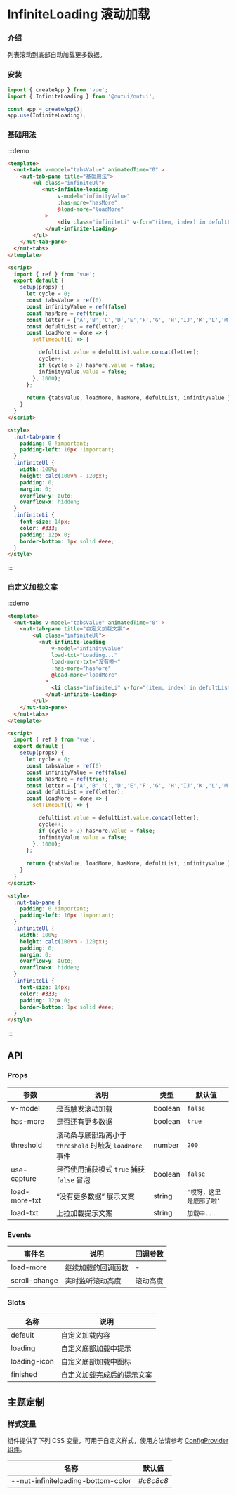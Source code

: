 #  InfiniteLoading 滚动加载

### 介绍

列表滚动到底部自动加载更多数据。

### 安装

```javascript
import { createApp } from 'vue';
import { InfiniteLoading } from '@nutui/nutui';

const app = createApp();
app.use(InfiniteLoading);
```

### 基础用法

:::demo

```html
<template>
  <nut-tabs v-model="tabsValue" animatedTime="0" >
    <nut-tab-pane title="基础用法">
        <ul class="infiniteUl">
           <nut-infinite-loading
                v-model="infinityValue"
                :has-more="hasMore"
                @load-more="loadMore"
            >
                <div class="infiniteLi" v-for="(item, index) in defultList" :key="index">{{item}}</div>
            </nut-infinite-loading>
        </ul>
    </nut-tab-pane>
  </nut-tabs>
</template>

<script>
  import { ref } from 'vue';
  export default {
    setup(props) {
      let cycle = 0;
      const tabsValue = ref(0)
      const infinityValue = ref(false)
      const hasMore = ref(true);
      const letter = ['A','B','C','D','E','F','G', 'H','IJ','K','L','M','N','O','P','Q','R','S','T','U','V','W','X','Y','Z'];
      const defultList = ref(letter);
      const loadMore = done => {  
        setTimeout(() => {

          defultList.value = defultList.value.concat(letter);
          cycle++;
          if (cycle > 2) hasMore.value = false;
          infinityValue.value = false;
        }, 1000); 
      };
      
      return {tabsValue, loadMore, hasMore, defultList, infinityValue };
    }
  }
</script>

<style>
  .nut-tab-pane {
    padding: 0 !important;
    padding-left: 16px !important;
  }
  .infiniteUl {
    width: 100%;
    height: calc(100vh - 120px);
    padding: 0;
    margin: 0;
    overflow-y: auto;
    overflow-x: hidden;
  }
  .infiniteLi {
    font-size: 14px;
    color: #333;
    padding: 12px 0;
    border-bottom: 1px solid #eee;
  }
</style>

```
:::
### 自定义加载文案

:::demo

```html
<template>
  <nut-tabs v-model="tabsValue" animatedTime="0" >
    <nut-tab-pane title="自定义加载文案">
        <ul class="infiniteUl">
          <nut-infinite-loading
              v-model="infinityValue"
              load-txt="Loading..."
              load-more-txt="没有啦~"
              :has-more="hasMore"
              @load-more="loadMore"
            >
              <li class="infiniteLi" v-for="(item, index) in defultList" :key="index">{{ item }}</li>
            </nut-infinite-loading>
        </ul>
    </nut-tab-pane>
  </nut-tabs>
</template>

<script>
  import { ref } from 'vue';
  export default {
    setup(props) {
      let cycle = 0;
      const tabsValue = ref(0)
      const infinityValue = ref(false)
      const hasMore = ref(true);
      const letter = ['A','B','C','D','E','F','G', 'H','IJ','K','L','M','N','O','P','Q','R','S','T','U','V','W','X','Y','Z'];
      const defultList = ref(letter);
      const loadMore = done => {  
        setTimeout(() => {

          defultList.value = defultList.value.concat(letter);
          cycle++;
          if (cycle > 2) hasMore.value = false;
          infinityValue.value = false;
        }, 1000); 
      };
      
      return {tabsValue, loadMore, hasMore, defultList, infinityValue };
    }
  }
</script>

<style>
  .nut-tab-pane {
    padding: 0 !important;
    padding-left: 16px !important;
  }
  .infiniteUl {
    width: 100%;
    height: calc(100vh - 120px);
    padding: 0;
    margin: 0;
    overflow-y: auto;
    overflow-x: hidden;
  }
  .infiniteLi {
    font-size: 14px;
    color: #333;
    padding: 12px 0;
    border-bottom: 1px solid #eee;
  }
</style>

```
:::


## API

### Props

| 参数         | 说明                             | 类型   | 默认值           |
|--------------|----------------------------------|--------|------------------|
| v-model         | 是否触发滚动加载               | boolean | `false`                |
| has-more         | 是否还有更多数据               | boolean | `true`                |
| threshold         | 滚动条与底部距离小于 `threshold` 时触发 `loadMore` 事件 | number | `200`               |
| use-capture          | 是否使用捕获模式 `true` 捕获 `false` 冒泡                        | boolean | `false`            |
| load-more-txt          | “没有更多数据” 展示文案                        | string | `'哎呀，这里是底部了啦'`            |
| load-txt        | 上拉加载提示文案                         | string | `加载中...`                |

### Events

| 事件名 | 说明           | 回调参数     |
|--------|----------------|--------------|
| load-more  | 继续加载的回调函数 | - |
| scroll-change  | 实时监听滚动高度 | 滚动高度 |

### Slots

| 名称 | 说明           | 
|--------|----------------|
| default  | 自定义加载内容 |
| loading  | 自定义底部加载中提示 |
| loading-icon  | 自定义底部加载中图标 |
| finished  | 自定义加载完成后的提示文案 |


## 主题定制

### 样式变量

组件提供了下列 CSS 变量，可用于自定义样式，使用方法请参考 [ConfigProvider 组件](#/zh-CN/component/configprovider)。

| 名称                                    | 默认值                     | 
| --------------------------------------- | -------------------------- | 
| --nut-infiniteloading-bottom-color       | _#c8c8c8_        | 